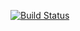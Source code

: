 [![Build Status](https://travis-ci.org/MercuryNuGet/bin-pack.svg?branch=master)](https://travis-ci.org/MercuryNuGet/bin-pack)
